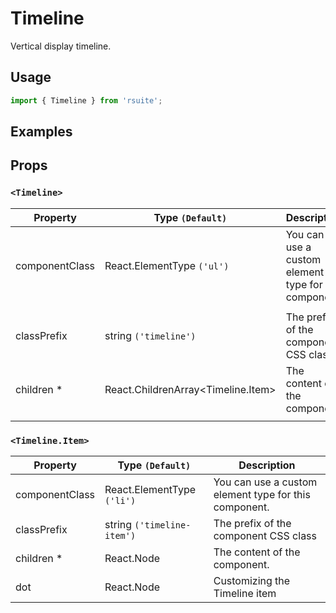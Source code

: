# Timeline

Vertical display timeline.


## Usage

```js
import { Timeline } from 'rsuite';
```

## Examples

<!--{demo}-->

## Props

### `<Timeline>`


| Property       | Type `(Default)`                         | Description                                           |
| -------------- | ---------------------------------------- | ----------------------------------------------------- |
| componentClass | React.ElementType `('ul')`               | You can use a custom element type for this component. |
|                |
| classPrefix    | string `('timeline')`                    | The prefix of the component CSS class                               |
| children \*    | React.ChildrenArray&lt;Timeline.Item&gt; | The content of the component.                         |
|                |

### `<Timeline.Item>`


| Property       | Type `(Default)`           | Description                                           |
| -------------- | -------------------------- | ----------------------------------------------------- |
| componentClass | React.ElementType `('li')` | You can use a custom element type for this component. |
| classPrefix    | string `('timeline-item')` | The prefix of the component CSS class                               |
| children \*    | React.Node                 | The content of the component.                         |
| dot            | React.Node                 | Customizing the Timeline item                         |
